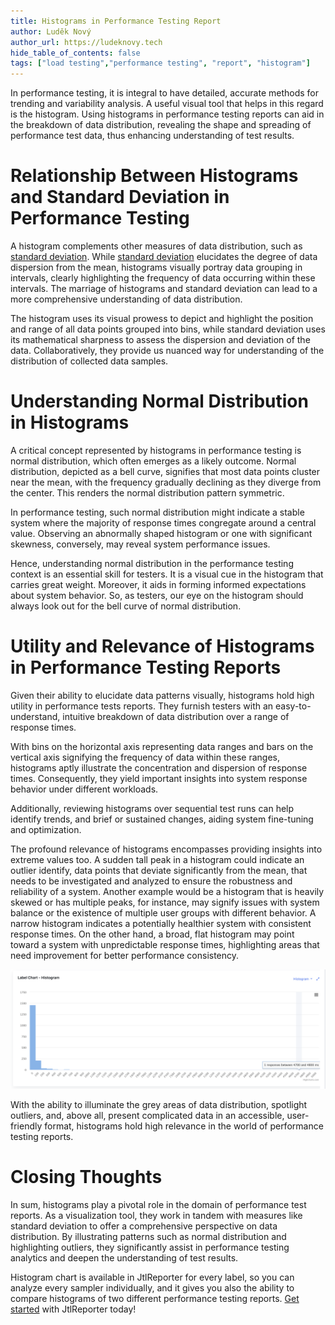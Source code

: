 ```yaml
---
title: Histograms in Performance Testing Report
author: Luděk Nový
author_url: https://ludeknovy.tech
hide_table_of_contents: false
tags: ["load testing","performance testing", "report", "histogram"]
---
```



In performance testing, it is integral to have detailed, accurate methods for trending and variability analysis. 
A useful visual tool that helps in this regard is the histogram. Using histograms in performance testing reports can aid in the breakdown of data distribution,
revealing the shape and spreading of performance test data, thus enhancing understanding of test results. 

# Relationship Between Histograms and Standard Deviation in Performance Testing
A histogram complements other measures of data distribution, such as [standard deviation](/blog/2023/07/14/performance-testing-metric-standard-deviation). 
While [standard deviation](/blog/2023/07/14/performance-testing-metric-standard-deviation) elucidates the degree of data dispersion from the mean,
histograms visually portray data grouping in intervals, clearly highlighting the frequency of data occurring within these intervals.
The marriage of histograms and standard deviation can lead to a more comprehensive understanding of data distribution.

The histogram uses its visual prowess to depict and highlight the position and range of all data points grouped into bins,
while standard deviation uses its mathematical sharpness to assess the dispersion and deviation of the data. 
Collaboratively, they provide us nuanced way for understanding of the distribution of collected data samples.

# Understanding Normal Distribution in Histograms 
A critical concept represented by histograms in performance testing is normal distribution, which often emerges as a likely outcome.
Normal distribution, depicted as a bell curve, signifies that most data points cluster near the mean,
with the frequency gradually declining as they diverge from the center. This renders the normal distribution pattern symmetric. 

In performance testing, such normal distribution might indicate a stable system where the majority of response times congregate around a central value. 
Observing an abnormally shaped histogram or one with significant skewness, conversely, may reveal system performance issues.

Hence, understanding normal distribution in the performance testing context is an essential skill for testers. 
It is a visual cue in the histogram that carries great weight. Moreover, it aids in forming informed expectations about system behavior.
So, as testers, our eye on the histogram should always look out for the bell curve of normal distribution.

# Utility and Relevance of Histograms in Performance Testing Reports
Given their ability to elucidate data patterns visually, histograms hold high utility in performance tests reports. 
They furnish testers with an easy-to-understand, intuitive breakdown of data distribution over a range of response times.

With bins on the horizontal axis representing data ranges and bars on the vertical axis signifying the frequency of data within these ranges,
histograms aptly illustrate the concentration and dispersion of response times. 
Consequently, they yield important insights into system response behavior under different workloads. 

Additionally, reviewing histograms over sequential test runs can help identify trends, and brief or sustained changes,
aiding system fine-tuning and optimization. 

The profound relevance of histograms encompasses providing insights into extreme values too. 
A sudden tall peak in a histogram could indicate an outlier identify, data points that deviate significantly from the mean,
that needs to be investigated and analyzed to ensure the robustness and reliability of a system.
Another example would be a histogram that is heavily skewed or has multiple peaks, for instance, may signify issues with system balance 
or the existence of multiple user groups with different behavior. 
A narrow histogram indicates a potentially healthier system with consistent response times. 
On the other hand, a broad, flat histogram may point toward a system with unpredictable response times, 
highlighting areas that need improvement for better performance consistency.

![Histogram with outlier data](./assets/histogram-outlier.png)

With the ability to illuminate the grey areas of data distribution, spotlight outliers,
and, above all, present complicated data in an accessible, user-friendly format, 
histograms hold high relevance in the world of performance testing reports.


# Closing Thoughts
In sum, histograms play a pivotal role in the domain of performance test reports. As a visualization tool, 
they work in tandem with measures like standard deviation to offer a comprehensive perspective on data distribution. 
By illustrating patterns such as normal distribution and highlighting outliers, 
they significantly assist in performance testing analytics and deepen the understanding of test results. 

Histogram chart is available in JtlReporter for every label, so you can analyze every sampler individually, and it gives you
also the ability to compare histograms of two different performance testing reports. [Get started](/docs/) with JtlReporter today!
